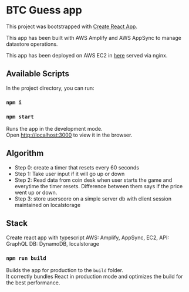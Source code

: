 # BTC Guess app

This project was bootstrapped with [Create React App](https://github.com/facebook/create-react-app).

This app has been built with AWS Amplify and AWS AppSync to manage datastore operations. 

This app has been deployed on AWS EC2 in [here](http://13.250.172.207/) served via nginx. 

## Available Scripts

In the project directory, you can run:

### `npm i`
### `npm start`

Runs the app in the development mode.\
Open [http://localhost:3000](http://localhost:3000) to view it in the browser.

## Algorithm

<ul>
  <li>Step 0: create a timer that resets every 60 seconds</li>
  <li>Step 1: Take user input if it will go up or down</li>
  <li>Step 2: Read data from coin desk when user starts the game and everytime the timer resets. Difference between them says if the price went up or down. </li>
  <li>Step 3: store userscore on a simple server db with client session maintained on localstorage</li>
</ul>

## Stack

Create react app with typescript
AWS: Amplify, AppSync, EC2, 
API: GraphQL
DB: DynamoDB, localstorage
### `npm run build`

Builds the app for production to the `build` folder.\
It correctly bundles React in production mode and optimizes the build for the best performance.

